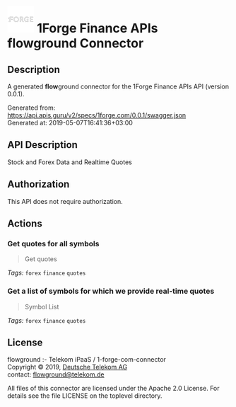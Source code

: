 # ![LOGO](logo.png) 1Forge Finance APIs **flow**ground Connector

## Description

A generated **flow**ground connector for the 1Forge Finance APIs API (version 0.0.1).

Generated from: https://api.apis.guru/v2/specs/1forge.com/0.0.1/swagger.json<br/>
Generated at: 2019-05-07T16:41:36+03:00

## API Description

Stock and Forex Data and Realtime Quotes

## Authorization

This API does not require authorization.

## Actions

### Get quotes for all symbols

> Get quotes

*Tags:* `forex` `finance` `quotes`

### Get a list of symbols for which we provide real-time quotes

> Symbol List

*Tags:* `forex` `finance` `quotes`

## License

flowground :- Telekom iPaaS / 1-forge-com-connector<br/>
Copyright © 2019, [Deutsche Telekom AG](https://www.telekom.de)<br/>
contact: flowground@telekom.de

All files of this connector are licensed under the Apache 2.0 License. For details
see the file LICENSE on the toplevel directory.

